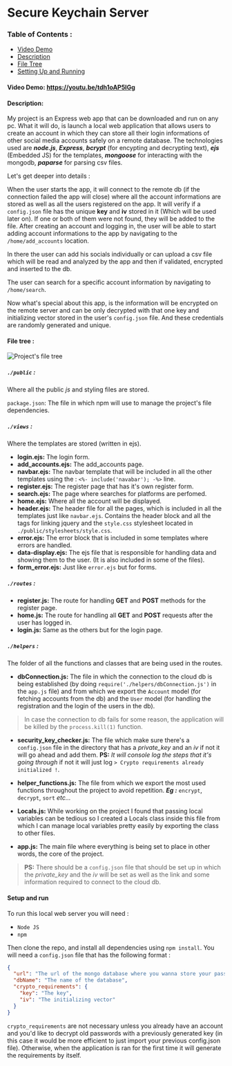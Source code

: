 # Secure Keychain Server

### Table of Contents :
- [Video Demo](#video-demo:)
- [Description](#description:)
- [File Tree](#file-tree-:)
- [Setting Up and Running](#setup-and-run)

#### Video Demo: https://youtu.be/tdh1oAP5lGg

#### Description:

My project is an Express web app that can be downloaded and run on any pc. What it will do, is launch a local web application that allows users to create an account in which they can store all their login informations of other social media accounts safely on a remote database. The technologies used are ***node.js***,  ***Express***, ***bcrypt*** (for encypting and decrypting text), ***ejs*** (Embedded JS) for the templates, ***mongoose*** for interacting with the mongodb, ***paparse*** for parsing csv files.  

Let's get deeper into details :

When the user starts the app, it will connect to the remote db (if the connection failed the app will close) where all the account informations are stored as well as all the users registered on the app. It will verify if a `config.json` file has the unique **key** and **iv** stored in it (Which will be used later on). If one or both of them were not found, they will be added to the file. After creating an account and logging in, the user will be able to start adding account informations to the app by navigating to the `/home/add_accounts` location.

In there the user can add his socials individually or can upload a csv file which will be read and analyzed by the app and then if validated, encrypted and inserted to the db.

The user can search for a specific account information by navigating to `/home/search`.

Now what's special about this app, is the information will be encrypted on the remote server and  can be only decrypted with that one key and initializing vector stored in the user's `config.json` file. And these credentials are randomly generated and unique.


#### File tree :

![Project's file tree](https://cdn.discordapp.com/attachments/723136982993207297/892507338227974154/Screen_Shot_2021-09-28_at_9.26.42_PM.png)


##### `./public` :
Where all the public *js* and styling files are stored.

`package.json`: The file in which npm will use to manage the project's file dependencies.

##### `./views` :
Where the templates are stored (written in ejs).

- **login.ejs:** The login form.
- **add_accounts.ejs:** The add_accounts page.
- **navbar.ejs:** The navbar template that will be included in all the other templates using the : ```<%- include('navabar'); -%>``` line.
- **register.ejs:** The register page that has it's own register form.
- **search.ejs:** The page where searches for platforms are perfomed.
- **home.ejs:** Where all the account will be displayed.
- **header.ejs:** The header file for all the pages, which is included in all the templates just like `navbar.ejs`. Contains the header block and all the tags for linking jquery and the `style.css` stylesheet located in `./public/stylesheets/style.css`.
- **error.ejs:** The error block that is included in some templates where errors are handled.
- **data-display.ejs:** The ejs file that is responsible for handling data and showing them to the user. (It is also included in some of the files).
- **form_error.ejs:** Just like `error.ejs` but for forms.

##### `./routes` :
- **register.js:** The route for handling **GET** and **POST** methods for the register page.
- **home.js:** The route for handling all **GET** and **POST** requests after the user has logged in.
- **login.js:** Same as the others but for the login page.

##### `./helpers` :
The folder of all the functions and classes that are being used in the routes.

- **dbConnection.js:** The file in which the connection to the cloud db is being established (by doing ```require('./helpers/dbConnection.js')``` in the `app.js` file) and from which we export the `Account` model (for fetching accounts from the db) and the `User` model (for handling the registration and the login of the users in the db).

> In case the connection to db fails for some reason, the application will be killed by the  `process.kill(1)` function.

- **security_key_checker.js:** The file which make sure there's a `config.json` file in the directory that has a *private_key* and an *iv* if not it will go ahead and add them. **PS:** *It will console log the steps that it's going through* if not it will just log `> Crypto requirements already initialized !`.

- **helper_functions.js:** The file from which we export the most used functions throughout the project to avoid repetition. ***Eg :*** `encrypt`, `decrypt`, `sort` *etc...*

- **Locals.js:** While working on the project I found that passing local variables can be tedious so I created a Locals class inside this file from which I can manage local variables pretty easily by exporting the class to other files.

- **app.js:** The main file where everything is being set to place in other words, the core of the project.

> **PS:** There should be a `config.json` file that should be set up in which the *private_key* and the *iv* will be set as well as the link and some information required to connect to the cloud db.

#### Setup and run

To run this local web server you will need :
- `Node JS`
- `npm`

Then clone the repo, and install all dependencies using `npm install`.
You will need a `config.json` file that has the following format :

```json
{
  "url": "The url of the mongo database where you wanna store your passwords",
  "dbName": "The name of the database",
  "crypto_requirements": {
    "key": "The key",
    "iv": "The initializing vector"
  }
}
```
`crypto_requirements` are not necessary unless you already have an account and you'd like to decrypt old passwords with a previously generated key (in this case it would be more efficient to just import your previous config.json file). Otherwise, when the application is ran for the first time it will generate the requirements by itself. 
